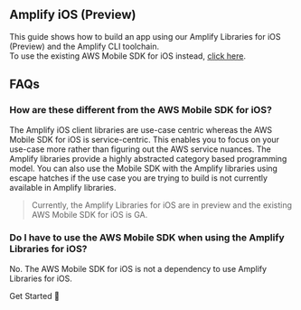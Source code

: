 ## Amplify iOS (Preview)
This guide shows how to build an app using our Amplify Libraries for iOS (Preview) and the Amplify CLI toolchain.  
To use the existing AWS Mobile SDK for iOS instead, [click here](../sdk/sdk.md).

## FAQs

### How are these different from the AWS Mobile SDK for iOS?
The Amplify iOS client libraries are use-case centric whereas the AWS Mobile SDK for iOS is service-centric. This enables you to focus on your use-case more rather than figuring out the AWS service nuances. The Amplify libraries provide a highly abstracted category based programming model. You can also use the Mobile SDK with the Amplify libraries using escape hatches if the use case you are trying to build is not currently available in Amplify libraries.

> Currently, the Amplify Libraries for iOS are in preview and the existing AWS Mobile SDK for iOS is GA.

### Do I have to use the AWS Mobile SDK when using the Amplify Libraries for iOS?
No. The AWS Mobile SDK for iOS is not a dependency to use Amplify Libraries for iOS. 

<docs-internal-link-button href="~/lib/getting-started/setup.md">
  <span slot="text">Get Started 🚀</span>
</docs-internal-link-button>
